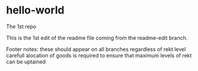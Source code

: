 # hello-world
The 1st repo

This is the 1st edit of the readme file coming from the readme-edit branch.




Footer notes: these should appear on all branches regardless of rekt level
carefull alocation of goods is required to ensure that maximum levels of rekt can be uptained
